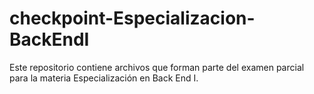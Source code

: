 # checkpoint-Especializacion-BackEndI
Este repositorio contiene archivos que forman parte del examen parcial para la materia Especialización en Back End I.
